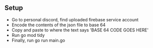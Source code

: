 ## Setup

- Go to personal discord, find uploaded firebase service account
- Encode the contents of the json file to base 64
- Copy and paste to where the text says 'BASE 64 CODE GOES HERE'
- Run go mod tidy
- Finally, run go run main.go
